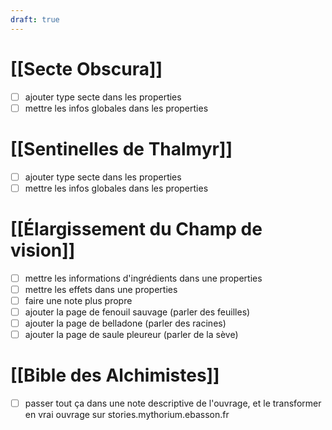 ```yaml
---
draft: true
---
```


# [[Secte Obscura]]

- [ ] ajouter type secte dans les properties
- [ ] mettre les infos globales dans les properties

# [[Sentinelles de Thalmyr]]

- [ ] ajouter type secte dans les properties
- [ ] mettre les infos globales dans les properties

# [[Élargissement du Champ de vision]]

- [ ] mettre les informations d'ingrédients dans une properties
- [ ] mettre les effets dans une properties
- [ ] faire une note plus propre
- [ ] ajouter la page de fenouil sauvage (parler des feuilles)
- [ ] ajouter la page de belladone (parler des racines)
- [ ] ajouter la page de saule pleureur (parler de la sève)

# [[Bible des Alchimistes]]

- [ ] passer tout ça dans une note descriptive de l'ouvrage, et le transformer en vrai ouvrage sur stories.mythorium.ebasson.fr

# 